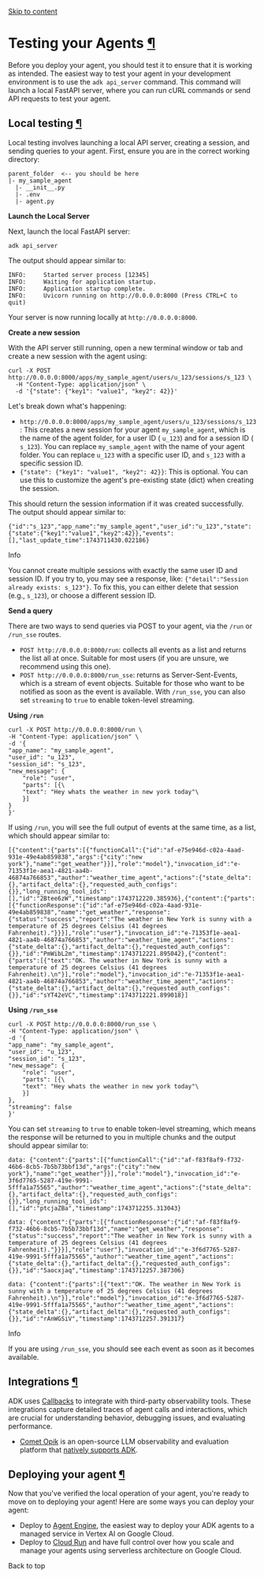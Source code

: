 [Skip to content](https://google.github.io/adk-docs/get-started/testing/#testing-your-agents)

# Testing your Agents [¶](https://google.github.io/adk-docs/get-started/testing/\#testing-your-agents "Permanent link")

Before you deploy your agent, you should test it to ensure that it is working as
intended. The easiest way to test your agent in your development environment is
to use the `adk api_server` command. This command will launch a local FastAPI
server, where you can run cURL commands or send API requests to test your agent.

## Local testing [¶](https://google.github.io/adk-docs/get-started/testing/\#local-testing "Permanent link")

Local testing involves launching a local API server, creating a session, and
sending queries to your agent. First, ensure you are in the correct working
directory:

```md-code__content
parent_folder  <-- you should be here
|- my_sample_agent
  |- __init__.py
  |- .env
  |- agent.py

```

**Launch the Local Server**

Next, launch the local FastAPI server:

```md-code__content
adk api_server

```

The output should appear similar to:

```md-code__content
INFO:     Started server process [12345]
INFO:     Waiting for application startup.
INFO:     Application startup complete.
INFO:     Uvicorn running on http://0.0.0.0:8000 (Press CTRL+C to quit)

```

Your server is now running locally at `http://0.0.0.0:8000`.

**Create a new session**

With the API server still running, open a new terminal window or tab and create
a new session with the agent using:

```md-code__content
curl -X POST http://0.0.0.0:8000/apps/my_sample_agent/users/u_123/sessions/s_123 \
  -H "Content-Type: application/json" \
  -d '{"state": {"key1": "value1", "key2": 42}}'

```

Let's break down what's happening:

- `http://0.0.0.0:8000/apps/my_sample_agent/users/u_123/sessions/s_123`: This
creates a new session for your agent `my_sample_agent`, which is the name of
the agent folder, for a user ID ( `u_123`) and for a session ID ( `s_123`). You
can replace `my_sample_agent` with the name of your agent folder. You can
replace `u_123` with a specific user ID, and `s_123` with a specific session
ID.
- `{"state": {"key1": "value1", "key2": 42}}`: This is optional. You can use
this to customize the agent's pre-existing state (dict) when creating the
session.

This should return the session information if it was created successfully. The
output should appear similar to:

```md-code__content
{"id":"s_123","app_name":"my_sample_agent","user_id":"u_123","state":{"state":{"key1":"value1","key2":42}},"events":[],"last_update_time":1743711430.022186}

```

Info

You cannot create multiple sessions with exactly the same user ID and
session ID. If you try to, you may see a response, like:
`{"detail":"Session already exists: s_123"}`. To fix this, you can either
delete that session (e.g., `s_123`), or choose a different session ID.

**Send a query**

There are two ways to send queries via POST to your agent, via the `/run` or
`/run_sse` routes.

- `POST http://0.0.0.0:8000/run`: collects all events as a list and returns the
list all at once. Suitable for most users (if you are unsure, we recommend
using this one).
- `POST http://0.0.0.0:8000/run_sse`: returns as Server-Sent-Events, which is a
stream of event objects. Suitable for those who want to be notified as soon as
the event is available. With `/run_sse`, you can also set `streaming` to
`true` to enable token-level streaming.

**Using `/run`**

```md-code__content
curl -X POST http://0.0.0.0:8000/run \
-H "Content-Type: application/json" \
-d '{
"app_name": "my_sample_agent",
"user_id": "u_123",
"session_id": "s_123",
"new_message": {
    "role": "user",
    "parts": [{\
    "text": "Hey whats the weather in new york today"\
    }]
}
}'

```

If using `/run`, you will see the full output of events at the same time, as a
list, which should appear similar to:

```md-code__content
[{"content":{"parts":[{"functionCall":{"id":"af-e75e946d-c02a-4aad-931e-49e4ab859838","args":{"city":"new york"},"name":"get_weather"}}],"role":"model"},"invocation_id":"e-71353f1e-aea1-4821-aa4b-46874a766853","author":"weather_time_agent","actions":{"state_delta":{},"artifact_delta":{},"requested_auth_configs":{}},"long_running_tool_ids":[],"id":"2Btee6zW","timestamp":1743712220.385936},{"content":{"parts":[{"functionResponse":{"id":"af-e75e946d-c02a-4aad-931e-49e4ab859838","name":"get_weather","response":{"status":"success","report":"The weather in New York is sunny with a temperature of 25 degrees Celsius (41 degrees Fahrenheit)."}}}],"role":"user"},"invocation_id":"e-71353f1e-aea1-4821-aa4b-46874a766853","author":"weather_time_agent","actions":{"state_delta":{},"artifact_delta":{},"requested_auth_configs":{}},"id":"PmWibL2m","timestamp":1743712221.895042},{"content":{"parts":[{"text":"OK. The weather in New York is sunny with a temperature of 25 degrees Celsius (41 degrees Fahrenheit).\n"}],"role":"model"},"invocation_id":"e-71353f1e-aea1-4821-aa4b-46874a766853","author":"weather_time_agent","actions":{"state_delta":{},"artifact_delta":{},"requested_auth_configs":{}},"id":"sYT42eVC","timestamp":1743712221.899018}]

```

**Using `/run_sse`**

```md-code__content
curl -X POST http://0.0.0.0:8000/run_sse \
-H "Content-Type: application/json" \
-d '{
"app_name": "my_sample_agent",
"user_id": "u_123",
"session_id": "s_123",
"new_message": {
    "role": "user",
    "parts": [{\
    "text": "Hey whats the weather in new york today"\
    }]
},
"streaming": false
}'

```

You can set `streaming` to `true` to enable token-level streaming, which means
the response will be returned to you in multiple chunks and the output should
appear similar to:

```md-code__content
data: {"content":{"parts":[{"functionCall":{"id":"af-f83f8af9-f732-46b6-8cb5-7b5b73bbf13d","args":{"city":"new york"},"name":"get_weather"}}],"role":"model"},"invocation_id":"e-3f6d7765-5287-419e-9991-5fffa1a75565","author":"weather_time_agent","actions":{"state_delta":{},"artifact_delta":{},"requested_auth_configs":{}},"long_running_tool_ids":[],"id":"ptcjaZBa","timestamp":1743712255.313043}

data: {"content":{"parts":[{"functionResponse":{"id":"af-f83f8af9-f732-46b6-8cb5-7b5b73bbf13d","name":"get_weather","response":{"status":"success","report":"The weather in New York is sunny with a temperature of 25 degrees Celsius (41 degrees Fahrenheit)."}}}],"role":"user"},"invocation_id":"e-3f6d7765-5287-419e-9991-5fffa1a75565","author":"weather_time_agent","actions":{"state_delta":{},"artifact_delta":{},"requested_auth_configs":{}},"id":"5aocxjaq","timestamp":1743712257.387306}

data: {"content":{"parts":[{"text":"OK. The weather in New York is sunny with a temperature of 25 degrees Celsius (41 degrees Fahrenheit).\n"}],"role":"model"},"invocation_id":"e-3f6d7765-5287-419e-9991-5fffa1a75565","author":"weather_time_agent","actions":{"state_delta":{},"artifact_delta":{},"requested_auth_configs":{}},"id":"rAnWGSiV","timestamp":1743712257.391317}

```

Info

If you are using `/run_sse`, you should see each event as soon as it becomes
available.

## Integrations [¶](https://google.github.io/adk-docs/get-started/testing/\#integrations "Permanent link")

ADK uses [Callbacks](https://google.github.io/adk-docs/callbacks/) to integrate with third-party
observability tools. These integrations capture detailed traces of agent calls
and interactions, which are crucial for understanding behavior, debugging
issues, and evaluating performance.

- [Comet Opik](https://github.com/comet-ml/opik) is an open-source LLM
observability and evaluation platform that
[natively supports ADK](https://www.comet.com/docs/opik/tracing/integrations/adk).

## Deploying your agent [¶](https://google.github.io/adk-docs/get-started/testing/\#deploying-your-agent "Permanent link")

Now that you've verified the local operation of your agent, you're ready to move
on to deploying your agent! Here are some ways you can deploy your agent:

- Deploy to [Agent Engine](https://google.github.io/adk-docs/deploy/agent-engine/), the easiest way to deploy
your ADK agents to a managed service in Vertex AI on Google Cloud.
- Deploy to [Cloud Run](https://google.github.io/adk-docs/deploy/cloud-run/) and have full control over how
you scale and manage your agents using serverless architecture on Google
Cloud.

Back to top